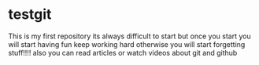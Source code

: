 # testgit
This is my first repository
its always difficult to start
but once you start you will start having fun
keep working hard otherwise you will start forgetting stuff!!!!
also you can read articles or watch videos about git and github
